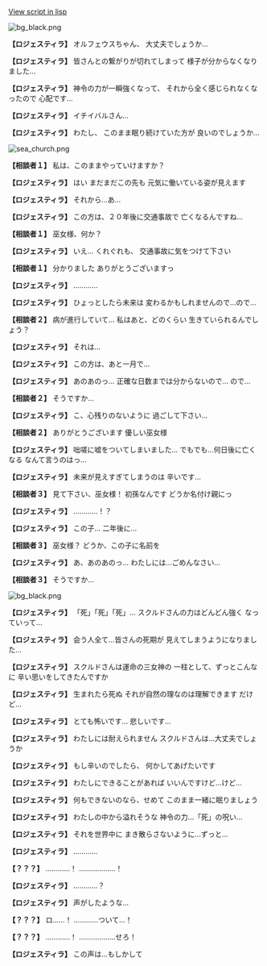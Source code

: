 [View script in lisp](../scripts/202292210.txt)

![bg_black.png](../images/backgrounds/bg_black.png)

**【ロジェスティラ】**
オルフェウスちゃん、
大丈夫でしょうか…

**【ロジェスティラ】**
皆さんとの繋がりが切れてしまって
様子が分からなくなりました…

**【ロジェスティラ】**
神令の力が一瞬強くなって、
それから全く感じられなくなったので
心配です…

**【ロジェスティラ】**
イチイバルさん…

**【ロジェスティラ】**
わたし、
このまま眠り続けていた方が
良いのでしょうか…

![sea_church.png](../images/backgrounds/sea_church.png)

**【相談者１】**
私は、このままやっていけますか？

**【ロジェスティラ】**
はい
まだまだこの先も
元気に働いている姿が見えます

**【ロジェスティラ】**
それから…あ…

**【ロジェスティラ】**
この方は、２０年後に交通事故で
亡くなるんですね…

**【相談者１】**
巫女様、何か？

**【ロジェスティラ】**
いえ…
くれぐれも、
交通事故に気をつけて下さい

**【相談者１】**
分かりました
ありがとうございますっ

**【ロジェスティラ】**
…………

**【ロジェスティラ】**
ひょっとしたら未来は
変わるかもしれませんので…ので…

**【相談者２】**
病が進行していて…
私はあと、どのくらい
生きていられるんでしょう？

**【ロジェスティラ】**
それは…

**【ロジェスティラ】**
この方は、あと一月で…

**【ロジェスティラ】**
あのあのっ…
正確な日数までは分からないので…
ので…

**【相談者２】**
そうですか…

**【ロジェスティラ】**
こ、心残りのないように
過ごして下さい…

**【相談者２】**
ありがとうございます
優しい巫女様

**【ロジェスティラ】**
咄嗟に嘘をついてしまいました…
でもでも…何日後に亡くなる
なんて言うのはっ…

**【ロジェスティラ】**
未来が見えすぎてしまうのは
辛いです…

**【相談者３】**
見て下さい、巫女様！
初孫なんです
どうか名付け親にっ

**【ロジェスティラ】**
…………！？

**【ロジェスティラ】**
この子…
二年後に…

**【相談者３】**
巫女様？
どうか、この子に名前を

**【ロジェスティラ】**
あ、あのあのっ…
わたしには…ごめんなさい…

**【相談者３】**
そうですか…

![bg_black.png](../images/backgrounds/bg_black.png)

**【ロジェスティラ】**
「死」「死」「死」…
スクルドさんの力はどんどん強く
なっていって…

**【ロジェスティラ】**
会う人全て…皆さんの死期が
見えてしまうようになりました…

**【ロジェスティラ】**
スクルドさんは運命の三女神の
一柱として、ずっとこんなに
辛い思いをしてきたんですか

**【ロジェスティラ】**
生まれたら死ぬ
それが自然の理なのは理解できます
だけど…

**【ロジェスティラ】**
とても怖いです…
悲しいです…

**【ロジェスティラ】**
わたしには耐えられません
スクルドさんは…大丈夫でしょうか

**【ロジェスティラ】**
もし辛いのでしたら、
何かしてあげたいです

**【ロジェスティラ】**
わたしにできることがあれば
いいんですけど…けど…

**【ロジェスティラ】**
何もできないのなら、せめて
このまま一緒に眠りましょう

**【ロジェスティラ】**
わたしの中から溢れそうな
神令の力…「死」の呪い…

**【ロジェスティラ】**
それを世界中に
まき散らさないように…ずっと…

**【ロジェスティラ】**
…………

**【？？？】**
…………！
………………！

**【ロジェスティラ】**
…………？

**【ロジェスティラ】**
声がしたような…

**【？？？】**
ロ……！
…………ついて…！

**【？？？】**
…………！
………………せろ！

**【ロジェスティラ】**
この声は…もしかして
